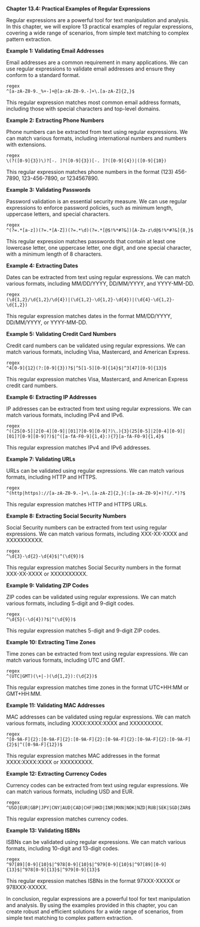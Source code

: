 <p><strong>Chapter 13.4: Practical Examples of Regular Expressions</strong></p>

<p>Regular expressions are a powerful tool for text manipulation and analysis. In this chapter, we will explore 13 practical examples of regular expressions, covering a wide range of scenarios, from simple text matching to complex pattern extraction.</p>

<p><strong>Example 1: Validating Email Addresses</strong></p>

<p>Email addresses are a common requirement in many applications. We can use regular expressions to validate email addresses and ensure they conform to a standard format.</p>

<p><code>regex
^[a-zA-Z0-9._%+-]+@[a-zA-Z0-9.-]+\.[a-zA-Z]{2,}$
</code></p>

<p>This regular expression matches most common email address formats, including those with special characters and top-level domains.</p>

<p><strong>Example 2: Extracting Phone Numbers</strong></p>

<p>Phone numbers can be extracted from text using regular expressions. We can match various formats, including international numbers and numbers with extensions.</p>

<p><code>regex
\(?([0-9]{3})\)?[-. ]?([0-9]{3})[-. ]?([0-9]{4})|([0-9]{10})
</code></p>

<p>This regular expression matches phone numbers in the format (123) 456-7890, 123-456-7890, or 1234567890.</p>

<p><strong>Example 3: Validating Passwords</strong></p>

<p>Password validation is an essential security measure. We can use regular expressions to enforce password policies, such as minimum length, uppercase letters, and special characters.</p>

<p><code>regex
^(?=.*[a-z])(?=.*[A-Z])(?=.*\d)(?=.*[@$!%*#?&amp;])[A-Za-z\d@$!%*#?&amp;]{8,}$
</code></p>

<p>This regular expression matches passwords that contain at least one lowercase letter, one uppercase letter, one digit, and one special character, with a minimum length of 8 characters.</p>

<p><strong>Example 4: Extracting Dates</strong></p>

<p>Dates can be extracted from text using regular expressions. We can match various formats, including MM/DD/YYYY, DD/MM/YYYY, and YYYY-MM-DD.</p>

<p><code>regex
(\d{1,2}/\d{1,2}/\d{4})|(\d{1,2}-\d{1,2}-\d{4})|(\d{4}-\d{1,2}-\d{1,2})
</code></p>

<p>This regular expression matches dates in the format MM/DD/YYYY, DD/MM/YYYY, or YYYY-MM-DD.</p>

<p><strong>Example 5: Validating Credit Card Numbers</strong></p>

<p>Credit card numbers can be validated using regular expressions. We can match various formats, including Visa, Mastercard, and American Express.</p>

<p><code>regex
^4[0-9]{12}(?:[0-9]{3})?$|^5[1-5][0-9]{14}$|^3[47][0-9]{13}$
</code></p>

<p>This regular expression matches Visa, Mastercard, and American Express credit card numbers.</p>

<p><strong>Example 6: Extracting IP Addresses</strong></p>

<p>IP addresses can be extracted from text using regular expressions. We can match various formats, including IPv4 and IPv6.</p>

<p><code>regex
^((25[0-5]|2[0-4][0-9]|[01]?[0-9][0-9]?)\.){3}(25[0-5]|2[0-4][0-9]|[01]?[0-9][0-9]?)$|^([a-fA-F0-9]{1,4}:){7}[a-fA-F0-9]{1,4}$
</code></p>

<p>This regular expression matches IPv4 and IPv6 addresses.</p>

<p><strong>Example 7: Validating URLs</strong></p>

<p>URLs can be validated using regular expressions. We can match various formats, including HTTP and HTTPS.</p>

<p><code>regex
^(http|https)://[a-zA-Z0-9.-]+\.[a-zA-Z]{2,}(:[a-zA-Z0-9]+)?(/.*)?$
</code></p>

<p>This regular expression matches HTTP and HTTPS URLs.</p>

<p><strong>Example 8: Extracting Social Security Numbers</strong></p>

<p>Social Security numbers can be extracted from text using regular expressions. We can match various formats, including XXX-XX-XXXX and XXXXXXXXXX.</p>

<p><code>regex
^\d{3}-\d{2}-\d{4}$|^(\d{9})$
</code></p>

<p>This regular expression matches Social Security numbers in the format XXX-XX-XXXX or XXXXXXXXXX.</p>

<p><strong>Example 9: Validating ZIP Codes</strong></p>

<p>ZIP codes can be validated using regular expressions. We can match various formats, including 5-digit and 9-digit codes.</p>

<p><code>regex
^\d{5}(-\d{4})?$|^(\d{9})$
</code></p>

<p>This regular expression matches 5-digit and 9-digit ZIP codes.</p>

<p><strong>Example 10: Extracting Time Zones</strong></p>

<p>Time zones can be extracted from text using regular expressions. We can match various formats, including UTC and GMT.</p>

<p><code>regex
^(UTC|GMT)(\+|-)(\d{1,2}):(\d{2})$
</code></p>

<p>This regular expression matches time zones in the format UTC+HH:MM or GMT+HH:MM.</p>

<p><strong>Example 11: Validating MAC Addresses</strong></p>

<p>MAC addresses can be validated using regular expressions. We can match various formats, including XXXX:XXXX:XXXX and XXXXXXXXX.</p>

<p><code>regex
^[0-9A-F]{2}:[0-9A-F]{2}:[0-9A-F]{2}:[0-9A-F]{2}:[0-9A-F]{2}:[0-9A-F]{2}$|^([0-9A-F]{12})$
</code></p>

<p>This regular expression matches MAC addresses in the format XXXX:XXXX:XXXX or XXXXXXXXX.</p>

<p><strong>Example 12: Extracting Currency Codes</strong></p>

<p>Currency codes can be extracted from text using regular expressions. We can match various formats, including USD and EUR.</p>

<p><code>regex
^USD|EUR|GBP|JPY|CNY|AUD|CAD|CHF|HKD|INR|MXN|NOK|NZD|RUB|SEK|SGD|ZAR$
</code></p>

<p>This regular expression matches currency codes.</p>

<p><strong>Example 13: Validating ISBNs</strong></p>

<p>ISBNs can be validated using regular expressions. We can match various formats, including 10-digit and 13-digit codes.</p>

<p><code>regex
^97[89][0-9]{10}$|^978[0-9]{10}$|^979[0-9]{10}$|^97[89][0-9]{13}$|^978[0-9]{13}$|^979[0-9]{13}$
</code></p>

<p>This regular expression matches ISBNs in the format 97XXX-XXXXX or 978XXX-XXXXX.</p>

<p>In conclusion, regular expressions are a powerful tool for text manipulation and analysis. By using the examples provided in this chapter, you can create robust and efficient solutions for a wide range of scenarios, from simple text matching to complex pattern extraction.</p>
